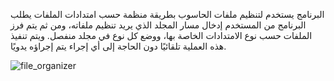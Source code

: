 البرنامج يستخدم لتنظيم ملفات الحاسوب بطريقة منظمة حسب امتدادات الملفات يطلب البرنامج من المستخدم إدخال مسار المجلد الذي يريد تنظيم ملفاته، ومن ثم يتم فرز الملفات حسب نوع الامتدادات الخاصة بها، ووضع كل نوع في مجلد منفصل. ويتم تنفيذ هذه العملية تلقائيًا دون الحاجة إلى أي إجراء يتم إجراؤه يدويًا.



![file_organizer](https://user-images.githubusercontent.com/126506352/221930884-2a43bd5c-a785-4832-8862-5ddb2ebe2300.png)
